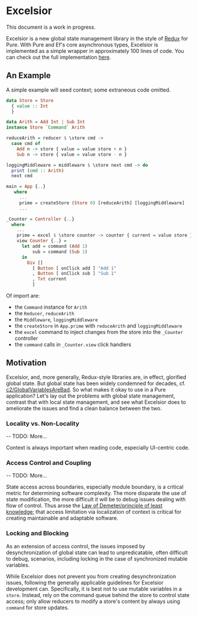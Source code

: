 # Excelsior

This document is a work in progress.

Excelsior is a new global state management library in the style of [Redux](https://redux.js.org) for Pure.  With Pure and Ef's core asynchronous types, Excelsior is implemented as a simple wrapper in approximately 100 lines of code. You can check out the full implementation [here](https://github.com/grumply/excelsior/blob/master/src/Excelsior.hs).

## An Example

A simple example will seed context; some extraneous code omitted.

```haskell
data Store = Store 
  { value :: Int
  }

data Arith = Add Int | Sub Int
instance Store `Command` Arith

reduceArith = reducer $ \store cmd -> 
  case cmd of
    Add n -> store { value = value store + n }
    Sub n -> store { value = value store - n }

loggingMiddleware = middleware $ \store next cmd -> do
  print (cmd :: Arith)
  next cmd

main = App {..}
   where
     ...
     prime = createStore (Store 0) [reduceArith] [loggingMiddleware]
     ...

_Counter = Controller {..}
  where
    ...
    prime = excel $ \store counter -> counter { current = value store }
    view Counter {..} =
      let add = command (Add 1)
          sub = command (Sub 1)
      in
        Div []
          [ Button [ onClick add ] "Add 1"
          , Button [ onClick sub ] "Sub 1"
          , Txt current
          ]
```

Of import are: 

* the `Command` instance for `Arith`
* the `Reducer`, `reduceArith`
* the `Middleware`, `loggingMiddleware`
* the `createStore` in `App.prime` with `reduceArith` and `loggingMiddleware`
* the `excel` command to inject changes from the store into the `_Counter` controller
* the `command` calls in `_Counter.view` click handlers

## Motivation

Excelsior, and, more generally, Redux-style libraries are, in effect, glorified global state.  But global state has been widely condemned for decades, cf. [c2/GlobalVariablesAreBad](wiki.c2.com/?GlobalVariablesAreBad).  So what makes it okay to use in a Pure application?  Let's lay out the problems with global state management, contrast that with local state management, and see what Excelsior does to ameliorate the issues and find a clean balance between the two.

### Locality vs. Non-Locality

-- TODO: More...

Context is always important when reading code, especially UI-centric code.  

<example>

### Access Control and Coupling

-- TODO: More...

State access across boundaries, especially module boundary, is a critical metric for determining software complexity.  The more disparate the use of state modification, the more difficult it will be to debug issues dealing with flow of control.  Thus arose the [Law of Demeter/principle of least knowledge](wiki.c2.com/?LawOfDemeter); that access limitation via localization of context is critical for creating maintainable and adaptable software.

<example>

### Locking and Blocking

As an extension of access control, the issues imposed by desynchronization of global state can lead to unpredicatable, often difficult to debug, scenarios, including locking in the case of synchronized mutable variables. 

While Excelsior does not prevent you from creating desynchronization issues, following the generally applicable guidelines for Excelsior development can.  Specifically, it is best not to use mutable variables in a `store`.  Instead, rely on the command queue behind the store to control state access; only allow reducers to modify a store's content by always using `command` for store updates.
